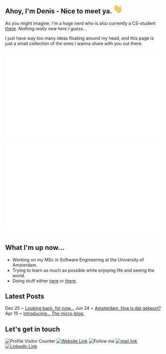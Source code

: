 <h2>Ahoy, I'm Denis - Nice to meet ya. <img src="https://raw.githubusercontent.com/D45Hub/D45Hub/master/icons/wave.gif" width="30px" height="30px"></h2>

As you might imagine, I'm a huge nerd who is also currently a CS-student <a href="https://www.uva.nl/shared-content/programmas/en/masters/software-engineering/software-engineering.html">there</a>. *Nothing really new here I guess...*

I just have way too many ideas floating around my head, and this page is just a small collection of the ones I wanna share with you out there. 

<p align="center">
  <img src ="https://github.com/D45Hub/github-stats/blob/master/generated/overview.svg">
  <img src="https://github.com/D45Hub/github-stats/blob/master/generated/languages.svg">
</p>

<h2>What I'm up now...</h2>

- Working on my MSc in Software Engineering at the University of Amsterdam.
- Trying to learn as much as possible while enjoying life and seeing the world.
- Doing stuff either <a href="https://github.com/D45Hub?tab=repositories">here</a> or <a href="https://git.denisthiessen.de/explore/repos">there</a>.

<h2>Latest Posts</h2>
<!-- feed start -->
Dec 25 ~ <a href="
                https://denisthiessen.de/blog/looking-back.html
            ">Looking back, for now...</a>
Jun 24 ~ <a href="
                https://denisthiessen.de/blog/amsterdam.html
            ">Amsterdam. Hoe is dat gebeurt?</a>
Apr 15 ~ <a href="
                https://denisthiessen.de/blog/micro-blog.html
            ">Introducing... The micro-blog.</a>
<!-- feed end -->

<h2>Let's get in touch</h2>

<p>
  <span>
    <img src="https://api.visitorbadge.io/api/visitors?path=D45Hub&label=Profile%20Visitors&countColor=%2337d67a&style=flat" alt="Profile Visitor Counter" />
    <a href="https://denisthiessen.de"><img src="https://img.shields.io/badge/💻-Website-success?color=%2337d67a" alt="Website Link" /></a>
    <img src="https://img.shields.io/github/followers/D45Hub?label=Follow&style=social" alt="Follow me" />
    <a href="mailto:mail@denisthiessen.de" alt="Send me a mail" /><img src="https://img.shields.io/badge/📧-Send%20a%20mail-success?color=%2337d67a" alt="mail link" /></a>
    <a href="https://www.linkedin.com/in/denis-thiessen/"><img src="https://img.shields.io/badge/👨‍👩‍👧‍👦-LinkedIn-success?color=%230072b1" alt="LinkedIn Link" /></a>
  </span>
</p>

